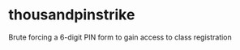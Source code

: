 thousandpinstrike
=================

Brute forcing a 6-digit PIN form to gain access to class registration